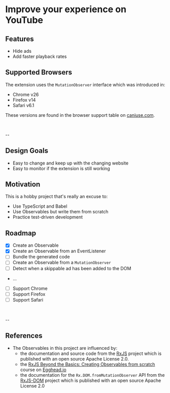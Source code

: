 # Improve your experience on YouTube

## Features

* Hide ads
* Add faster playback rates


## Supported Browsers

The extension uses the `MutationObserver` interface which was introduced in:
* Chrome v26
* Firefox v14
* Safari v6.1

These versions are found in the browser support table on [caniuse.com](https://caniuse.com/#feat=mutationobserver).

<br/>

--

## Design Goals

* Easy to change and keep up with the changing website
* Easy to monitor if the extension is still working


## Motivation

This is a hobby project that's really an excuse to:
* Use TypeScript and Babel
* Use Observables but write them from scratch
* Practice test-driven development


## Roadmap

* [x] Create an Observable
* [x] Create an Observable from an EventListener
* [ ] Bundle the generated code
* [ ] Create an Observable from a `MutationObserver`
* [ ] Detect when a skippable ad has been added to the DOM
* ...
* [ ] Support Chrome
* [ ] Support Firefox
* [ ] Support Safari

<br/>

--

## References

* The Observables in this project are influenced by:
  * the documentation and source code from the [RxJS](https://github.com/ReactiveX/rxjs) project which is published with an open source Apache License 2.0.
  * the [RxJS Beyond the Basics: Creating Observables from scratch](https://egghead.io/courses/rxjs-beyond-the-basics-creating-observables-from-scratch) course on [Egghead.io](https://egghead.io)
  * the documentation for the `Rx.DOM.fromMutationObserver` API from the [RxJS-DOM](https://github.com/Reactive-Extensions/RxJS-DOM) project which is published with an open source Apache License 2.0
